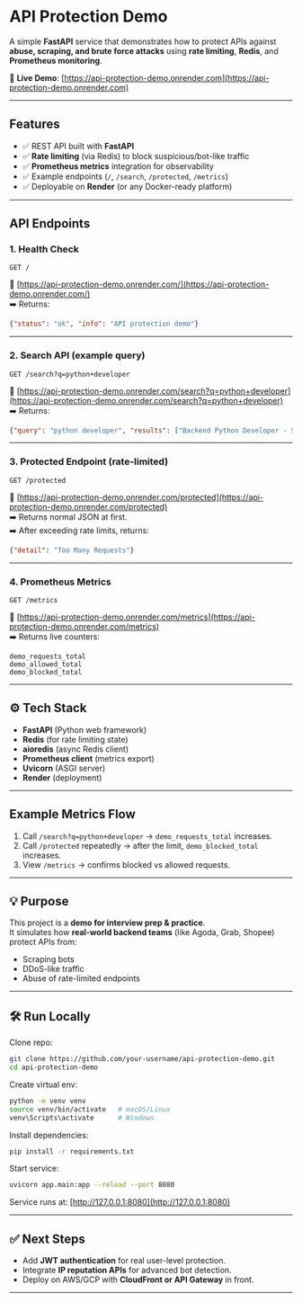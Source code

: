 # API Protection Demo

A simple **FastAPI** service that demonstrates how to protect APIs against **abuse, scraping, and brute force attacks** using **rate limiting**, **Redis**, and **Prometheus monitoring**.

🔗 **Live Demo**: [https://api-protection-demo.onrender.com](https://api-protection-demo.onrender.com)

---

## Features
- ✅ REST API built with **FastAPI**  
- ✅ **Rate limiting** (via Redis) to block suspicious/bot-like traffic  
- ✅ **Prometheus metrics** integration for observability  
- ✅ Example endpoints (`/`, `/search`, `/protected`, `/metrics`)  
- ✅ Deployable on **Render** (or any Docker-ready platform)  

---

## API Endpoints

### 1. Health Check
```http
GET /
```
🔗 [https://api-protection-demo.onrender.com/](https://api-protection-demo.onrender.com/)  
➡️ Returns:
```json
{"status": "ok", "info": "API protection demo"}
```

---

### 2. Search API (example query)
```http
GET /search?q=python+developer
```
🔗 [https://api-protection-demo.onrender.com/search?q=python+developer](https://api-protection-demo.onrender.com/search?q=python+developer)  
➡️ Returns:
```json
{"query": "python developer", "results": ["Backend Python Developer - Singapore", "Full Stack Engineer (Python/React) - Remote","Senior Software Engineer - Django & FastAPI"]}
```

---

### 3. Protected Endpoint (rate-limited)
```http
GET /protected
```
🔗 [https://api-protection-demo.onrender.com/protected](https://api-protection-demo.onrender.com/protected)  
➡️ Returns normal JSON at first.  
➡️ After exceeding rate limits, returns:
```json
{"detail": "Too Many Requests"}
```

---

### 4. Prometheus Metrics
```http
GET /metrics
```
🔗 [https://api-protection-demo.onrender.com/metrics](https://api-protection-demo.onrender.com/metrics)  
➡️ Returns live counters:
```
demo_requests_total
demo_allowed_total
demo_blocked_total
```

---

## ⚙️ Tech Stack
- **FastAPI** (Python web framework)  
- **Redis** (for rate limiting state)  
- **aioredis** (async Redis client)  
- **Prometheus client** (metrics export)  
- **Uvicorn** (ASGI server)  
- **Render** (deployment)  

---

## Example Metrics Flow
1. Call `/search?q=python+developer` → `demo_requests_total` increases.  
2. Call `/protected` repeatedly → after the limit, `demo_blocked_total` increases.  
3. View `/metrics` → confirms blocked vs allowed requests.  

---

## 💡 Purpose
This project is a **demo for interview prep & practice**.  
It simulates how **real-world backend teams** (like Agoda, Grab, Shopee) protect APIs from:  
- Scraping bots  
- DDoS-like traffic  
- Abuse of rate-limited endpoints  

---

## 🛠️ Run Locally

Clone repo:
```bash
git clone https://github.com/your-username/api-protection-demo.git
cd api-protection-demo
```

Create virtual env:
```bash
python -m venv venv
source venv/bin/activate   # macOS/Linux
venv\Scripts\activate      # Windows
```

Install dependencies:
```bash
pip install -r requirements.txt
```

Start service:
```bash
uvicorn app.main:app --reload --port 8080
```

Service runs at: [http://127.0.0.1:8080](http://127.0.0.1:8080)  

---

## ✅ Next Steps
- Add **JWT authentication** for real user-level protection.  
- Integrate **IP reputation APIs** for advanced bot detection.  
- Deploy on AWS/GCP with **CloudFront or API Gateway** in front.  

---
